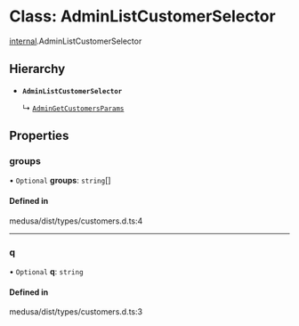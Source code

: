 # Class: AdminListCustomerSelector

[internal](../modules/internal-5.md).AdminListCustomerSelector

## Hierarchy

- **`AdminListCustomerSelector`**

  ↳ [`AdminGetCustomersParams`](internal-5.AdminGetCustomersParams.md)

## Properties

### groups

• `Optional` **groups**: `string`[]

#### Defined in

medusa/dist/types/customers.d.ts:4

___

### q

• `Optional` **q**: `string`

#### Defined in

medusa/dist/types/customers.d.ts:3
